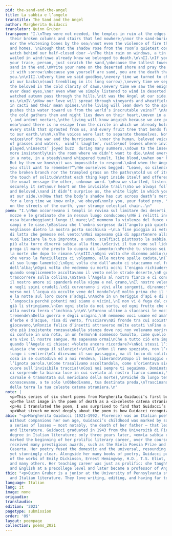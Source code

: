 ```yaml
---
pid: the-sand-and-the-angel
title: La sabbia e l’angelo
transtitle: The Sand and the Angel
author: Margherita Guidacci
translator: Quinn Gruber
transpoem: "I.\nThey were not needed, the temples in ruin at the edges of deserts,\nwith
  their broken columns and stairs that led nowhere;\nnor the sand-buried shipwrecks,
  nor the whitening bones by the sea;\nnot even the violence of fire through our fields
  and homes. \nEnough that the shadow rose from the room’s quietest corner,\nor kept
  watch behind our half-closed door —\nThe thin rain on windows, a tin sheet that
  wailed in wind:\nwe already knew we belonged to death.\n\nII.\nIf you want to leave
  your trace, person, just scratch the sand,\nbecause the tallest tower will become
  sand in the end.\nWrite your name on the deserted shore and pray the sea soon covers
  it with sorrow:\nbecause you yourself are sand, you are the death that remains after
  you.\n\nIII.\nEvery time we said goodbye,\nevery time we turned to childhood fallen
  at our backs\n(soul trembling in its long sorrow),\nevery time we separated from
  the beloved in the cold clarity of dawn,\nevery time we saw the enigma reseal itself
  over dead eyes,\nor even when we simply listened to wind in deserted streets,\nand
  watched autumn pass through the hills,\nit was the Angel at our side, consuming
  us.\n\nIV.\nNow our love will spread through vineyards and wheatfields, \nour venom
  in cacti and their mean spines.\nThe living will lean down to the springs and ask:\n“Who
  pushes this water toward us from the world’s inscrutable veins?” \nAnd long before
  the cold gathers them and night lies down on their heart,\neven in a midday of bees
  \ and ardent nectars,\nthe living will know anguish because we are powerful and
  near\nand there is no escape from the circle in which we already hold them,\nwith
  every stalk that sprouted from us, and every fruit tree that bends full and grave
  to our earth.\n\nV.\nThe voices were last to separate themselves. Not the massive
  voices\nof the war and the hurricanes, \nnor the human, beloved voices,\nbut murmurs
  of grasses and waters,  wind’s laughter, rustle\nof leaves where invisible squirrels
  played,\ninsects’ joyed buzz  during many summers,\ndown to the insect that buzzed
  more insistently\nin the room where we didn’t want to die.\nAnd everything collided
  in a note, in a steady\nand whispered tumult, like blood,\nwhen our blood was living.
  But by then we knew\nit was impossible to respond.\nAnd when the Angel asked: “Do
  you still want to remember?”\nWe ourselves begged: “Leave, so silence comes!”\n\n\nVI.\nNeither
  the broken branch nor the trampled grass on the paths\ntold us of its passage, but
  the touch of solitude\nthat each thing kept inside itself and offered us, freeing—\nafter
  the usual message—the other, unknown word. \nHow we startled, listening to it, how
  securely it set\nour heart on the invisible trail!\nSo we always followed you, Ruler
  and Beloved,\nand it didn’t surprise us, the white light in which you walked unveiled
  at our side,\n(Now that the body’s shadow has cut across death’s meridian),\nSince
  for a long time we knew only, we obeyed\nonly you, your fated prey, \nDragging,
  on the streets of the earth, your strange celestial chain..\n"
poem: "I.\nNon occorrevano i templi in rovina sul limitare dei deserti,\nCon le colonne
  mozze e le gradinate che in nessun luogo conducono;\nNé i relitti insabbiati, le
  ossa biancheggianti lungo il mare;\nE nemmeno la violenza del fuoco contro i nostri
  campi e le case.\nBastava che l’ombra sorgesse dall’angolo più quieto della stanza,\nO
  vegliasse dietro la nostra porta socchiusa —\nLa fine pioggia ai vetri, un pezzo
  di latta che gemesse nel vento:\nNoi sapevamo già di appartenere alla morte.\n\nII.\nSe
  vuoi lasciare la tua impronta, o uomo, scalfisci piuttosto la sabbia,\nPerché la
  più alta torre diverrà sabbia alla fine.\nScrivi il tuo nome sul lido deserto, e
  prega il mare che presto lo cuopra di lamento:\nPerché tu stesso sei sabbia, sei
  la morte che dopo te rimane.\n\nIII.\nOgni volta che dicemmo addio;\nOgni volta
  che verso la fanciullezza ci volgemmo, alle nostre spalle caduta,\n(Tremando l’anima
  al suo lungo lamento);\nOgni volta che dall’amato ci staccammo nel freddo chiarore
  dell’alba;\nOgni volta che vedemmo su morti occhi l’enigma richiudersi;\nO anche
  quando semplicemente ascoltavamo il vento nelle strade deserte,\nE guardavamo l’autunno
  trascorrere sulla collina,\nStava l’Angelo al nostro fianco e ci consumava.\n\nIV.\nOra
  il nostro amore si spanderà nella vigna e nel grano,\nIl nostro veleno nei cactus
  e negli spini crudeli.\nSi curveranno i vivi alle sorgenti, diranno:\n«Chi spinse
  verso noi l’acqua da occulte vene del mondo?»\nE molto prima che il freddo li colga
  e la notte sul loro cuore s’adagi,\nAnche in un meriggio d’api e di succhi ardenti,\nConosceranno
  l’angoscia perché potenti noi siamo e vicini,\nE non vi è fuga dal cerchio in cui
  già li stringiamo,\nCon ogni stelo da noi sorto, ed ogni frutto che colmo e grave
  alla nostra terra s’inchina.\n\nV.\nFurono ultime a staccarsi le voci. Non le voci
  tremende\nDella guerra e degli uragani,\nE nemmeno voci umane ed amate,\nMa mormorii
  d’erbe e d’acque, risa di vento, frusciare\nDi fronde tra cui scoiattoli invisibili
  giocavano,\nRonzio felice d’insetti attraverso molte estati \nFino a quell’insetto
  che più insistente ronzava\nNella stanza dove noi non volevamo morire.\nE tutto
  si confuse in una nota, in un fermo\nE sommesso tumulto, come quello del sangue\nQuando
  era vivo il nostro sangue. Ma sapevamo ormai\nChe a tutto ciò era impossibile rispondere.\nE
  quando l’Angelo ci chiese: «Volete ancora ricordare?»\nNoi stessi l’implorammo:
  «Lascia che venga il silenzio!»\n\nVI.\nNon il ramo spezzato, non l’erba scomposta
  lungo i sentieri\nCi dicevano il suo passaggio, ma il tocco di solitudine\nChe ogni
  cosa in sé custodiva ed a noi rendeva, liberando\nDopo il messaggio consueto l’altra,
  l’ignota parola.\nCome trasalivamo ascoltandola, come s’orientava sicuro\nIl nostro
  cuore sull’invisibile traccia!\nCosì noi sempre ti seguimmo, Dominatore ed Amato,\nNé
  ci sorprende la bianca luce in cui svelato al nostro fianco cammini,\n(Ora che l’ombra
  carnale è tramontata sul meridiano della morte),\nPoiché da lungo tempo te solo
  conoscevamo, a te solo \nObbedivamo, tua destinata preda,\nTrascinando sulle vie
  della terra la tua celeste catena straniera.\n"
note: |
  <p>This series of six short poems from Margherita Guidacci’s first book of poetry, <em>La sabbia e l’angelo</em> (<em>The Sand and the Angel</em>, 1946) reckons with the relationship between humans and nature, as well as the broader cycle of life and death.</p>
  <p>The last image in the poem of death as a <i>celeste catena straniera</i>, a “strange celestial chain,” particularly captivated me and guided my translation. I translated <em>straniero</em> as “strange” rather than the usual “foreign” because the Angel, a sort of overseer of the life/death balance, is a continuous presence in human life. I wanted “strange” to capture our inability to reconcile our knowledge of death with our own desire to live; we know death intimately, but are unable to fully comprehend what it entails.</p>
  <p>As I translated the poem, I was surprised to find that Guidacci’s voice, both direct and clear, cosmic and spiritual, had an almost Romantic lilt in English that comes across in phrases such as <i>o uomo</i> (“O man,” which I translated simply as “person”) and <i>Dominatore ed Amato</i> (“Ruler and Lover”). It’s crucial to note that Guidacci was not invested in the closed style of her contemporaries, the Hermetic poets; she instead used a more “ordinary” language to form the complex meanings and sounds of her works. Keeping this in mind, I tried to adhere as closely as I could to the flexible sentence order common to Italian while still maintaining sense in English, to convey that sense of familiarity and strangeness that coexists in the work.</p>
  <p>What struck me most deeply about the poem is how Guidacci recognizes the brevity of human life without assuming that our lives do not matter because of it. Rather, our absence serves as a permanent reminder of our existence: “Perché tu stesso sei sabbia, sei la morte che dopo te rimane.” “Because you yourself are sand, you are the death that remains after you.”</p>
abio: "<p>Margherita Guidacci (1921–1992, Florence) was an Italian poet and translator.
  Without companions her own age, Guidacci’s childhood was marked by solitude and
  a series of losses — most notably, the death of her father — that led her to poetry
  and literature. Guidacci graduated in 1943 from the Università di Firenze with a
  degree in Italian literature; only three years later, <em>La sabbia e l’angelo</em>
  marked the beginning of her prolific literary career, over the course of which she
  received many prestigious awards, such as the Biela Poesia Prize and the Premio
  Caserta. Her poetry fused the domestic and the universal, resounding with deep emotion,
  yet stunningly clear. Alongside her many books of poetry, Guidacci published translations
  of the works of Emily Dickinson, Ernest Hemingway, H.D., T.S. Eliot, John Donne,
  and many others. Her teaching career was just as prolific: she taught Latin, Greek,
  and English at a precollege level and later became a professor of Anglophone literature.</p>"
tbio: "<p>Quinn Gruber is a junior at the University of Pennsylvania studying English
  and Italian literature. They love writing, editing, and having far too many hobbies.</p>"
language: Italian
lang: it
image: none
origaudio:
translaudio:
edition: '2021'
pagetype: submission
order: '09'
layout: poempage
collection: poems_2021
---
```

